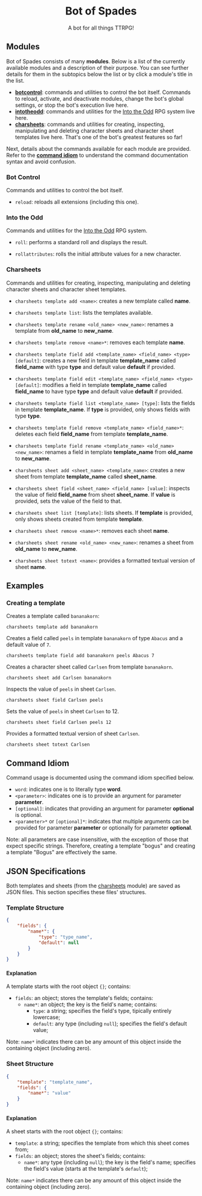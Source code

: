 <h1 align="center">Bot of Spades</h1>
<p align="center">A bot for all things TTRPG!</p>

## Modules

Bot of Spades consists of many **modules**. Below is a list of the currently
available modules and a description of their purpose. You can see further
details for them in the subtopics below the list or by click a module's title
in the list.

- [**botcontrol**](#bot-control): commands and utilities to control the bot
  itself. Commands to reload, activate, and deactivate modules, change the
  bot's global settings, or stop the bot's execution live here.
- [**intotheodd**](#into-the-odd): commands and utilities for the [Into the
  Odd](https://freeleaguepublishing.com/en/store/?product_id=7749919539458) RPG
  system live here.
- [**charsheets**](#charsheets): commands and utilities for creating,
  inspecting, manipulating and deleting character sheets and character sheet
  templates live here. That's one of the bot's greatest features so far!

Next, details about the commands available for each module are provided. Refer
to the [**command idiom**](#command-idiom) to understand the command
documentation syntax and avoid confusion.

### Bot Control

Commands and utilities to control the bot itself.

- `reload`: reloads all extensions (including this one).

### Into the Odd

Commands and utilities for the [Into the
Odd](https://freeleaguepublishing.com/en/store/?product_id=7749919539458) RPG
system.

- `roll`: performs a standard roll and displays the result.

- `rollattributes`: rolls the initial attribute values for a new character.

### Charsheets

Commands and utilities for creating, inspecting, manipulating and deleting
character sheets and character sheet templates.

- `charsheets template add <name>`: creates a new template called **name**.

- `charsheets template list`: lists the templates available.

- `charsheets template rename <old_name> <new_name>`: renames a template from
  **old_name** to **new_name**.

- `charsheets template remove <name>*`: removes each template **name**.

- `charsheets template field add <template_name> <field_name> <type>
  [default]`: creates a new field in template **template_name** called
  **field_name** with type **type** and default value **default** if provided.

- `charsheets template field edit <template_name> <field_name> <type>
  [default]`: modifies a field in template **template_name** called
  **field_name** to have type **type** and default value **default** if
  provided.

- `charsheets template field list <template_name> [type]`: lists the fields in
  template **template_name**. If **type** is provided, only shows fields with
  type **type**.

- `charsheets template field remove <template_name> <field_name>*`: deletes
  each field **field_name** from template **template_name**.

- `charsheets template field rename <template_name> <old_name> <new_name>`:
  renames a field in template **template_name** from **old_name** to
  **new_name**.

- `charsheets sheet add <sheet_name> <template_name>`: creates a new sheet from
  template **template_name** called **sheet_name**.

- `charsheets sheet field <sheet_name> <field_name> [value]`: inspects the
  value of field **field_name** from sheet **sheet_name**. If **value** is
  provided, sets the value of the field to that.

- `charsheets sheet list [template]`: lists sheets. If **template** is
  provided, only shows sheets created from template **template**.

- `charsheets sheet remove <name>*`: removes each sheet **name**.

- `charsheets sheet rename <old_name> <new_name>`: renames a sheet from
  **old_name** to **new_name**.

- `charsheets sheet totext <name>`: provides a formatted textual version of
  sheet **name**.

## Examples

### Creating a template

Creates a template called `bananakorn`:
```
charsheets template add bananakorn
```

Creates a field called `peels` in template `bananakorn` of type `Abacus` and a
default value of `7`.
```
charsheets template field add bananakorn peels Abacus 7
```

Creates a character sheet called `Carlsen` from template `bananakorn`.
```
charsheets sheet add Carlsen bananakorn
```

Inspects the value of `peels` in sheet `Carlsen`.
```
charsheets sheet field Carlsen peels
```

Sets the value of `peels` in sheet `Carlsen` to 12.
```
charsheets sheet field Carlsen peels 12
```

Provides a formatted textual version of sheet `Carlsen`.
```
charsheets sheet totext Carlsen
```

## Command Idiom

Command usage is documented using the command idiom specified below.

- `word`: indicates one is to literally type **word**.
- `<parameter>`: indicates one is to provide an argument for parameter
  **parameter**.
- `[optional]`: indicates that providing an argument for parameter **optional**
  is optional.
- `<parameter>*` or `[optional]*`: indicates that multiple arguments can be
  provided for parameter **parameter** or optionally for parameter
  **optional**.

Note: all parameters are case insensitive, with the exception of those that
expect specific strings. Therefore, creating a template "bogus" and creating a
template "Bogus" are effectively the same.

## JSON Specifications

Both templates and sheets (from the [charsheets](#charsheets) module) are saved
as JSON files. This section specifies these files' structures.

### Template Structure

```json
{
    "fields": {
        "name*": {
            "type": "type_name",
            "default": null
        }
    }
}
```

#### Explanation

A template starts with the root object `{}`; contains:

- `fields`: an object; stores the template's fields; contains:
    - `name*`: an object; the key is the field's name; contains:
        - `type`: a string; specifies the field's type, tipically entirely
          lowercase;
        - `default`: any type (including `null`); specifies the field's
          default value;

Note: `name*` indicates there can be any amount of this object inside the
containing object (including zero).

### Sheet Structure

```json
{
    "template": "template_name",
    "fields": {
        "name*": "value"
    }
}
```

#### Explanation

A sheet starts with the root object `{}`; contains:

- `template`: a string; specifies the template from which this sheet comes
  from;
- `fields`: an object; stores the sheet's fields; contains:
    - `name*`: any type (including `null`); the key is the field's name;
      specifies the field's value (starts at the template's `default`);

Note: `name*` indicates there can be any amount of this object inside the
containing object (including zero).
